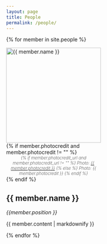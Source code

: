 ```yaml
---
layout: page
title: People
permalink: /people/
---
```


{% for member in site.people %}
  <div style="max-width: 256px">
  <img src="{{ member.image }}" alt="{{ member.name }}" style="width: 256px; height: 256px; object-fit: cover;"/>
  {% if member.photocredit and member.photocredit != "" %}
  <div style="text-align: center; font-weight: 200; "><small><i>
  {% if member.photocredit_url and member.photocredit_url != "" %}
  Photo: <a href=" {{ member.photocredit_url }}"> {{ member.photocredit }}</a>
  {% else %}
  Photo: {{ member.photocredit }}
  {% endif %}
  </i></small></div>
  {% endif %}
  </div>
  <h2>{{ member.name }}</h2>
  <i>{{member.position }}</i>
  <p class="prose">{{ member.content | markdownify }}</p>
{% endfor %}